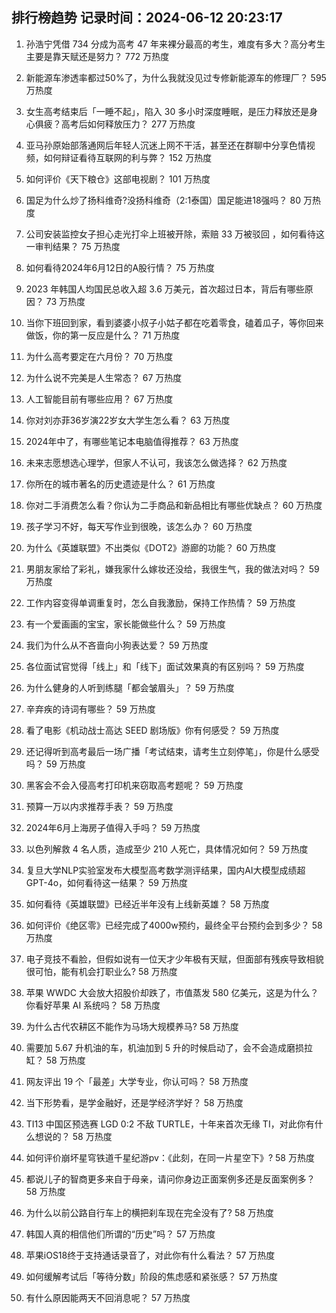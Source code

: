 
## 排行榜趋势 记录时间：2024-06-12 20:23:17
  
  1. 孙浩宁凭借 734 分成为高考 47 年来裸分最高的考生，难度有多大？高分考生主要是靠天赋还是努力？ 772 万热度
    
  2. 新能源车渗透率都过50%了，为什么我就没见过专修新能源车的修理厂？ 595 万热度
    
  3. 女生高考结束后「一睡不起」，陷入 30 多小时深度睡眠，是压力释放还是身心俱疲？高考后如何释放压力？ 277 万热度
    
  4. 亚马孙原始部落通网后年轻人沉迷上网不干活，甚至还在群聊中分享色情视频，如何辩证看待互联网的利与弊？ 152 万热度
    
  5. 如何评价《天下粮仓》这部电视剧？ 101 万热度
    
  6. 国足为什么炒了扬科维奇?没扬科维奇（2:1泰国）国足能进18强吗？ 80 万热度
    
  7. 公司安装监控女子担心走光打伞上班被开除，索赔 33 万被驳回 ，如何看待这一审判结果？ 75 万热度
    
  8. 如何看待2024年6月12日的A股行情？ 75 万热度
    
  9. 2023 年韩国人均国民总收入超 3.6 万美元，首次超过日本，背后有哪些原因？ 73 万热度
    
  10. 当你下班回到家，看到婆婆小叔子小姑子都在吃着零食，磕着瓜子，等你回来做饭，你的第一反应是什么？ 71 万热度
    
  11. 为什么高考要定在六月份？ 70 万热度
    
  12. 为什么说不完美是人生常态？ 67 万热度
    
  13. 人工智能目前有哪些应用？ 67 万热度
    
  14. 你对刘亦菲36岁演22岁女大学生怎么看？ 63 万热度
    
  15. 2024年中了，有哪些笔记本电脑值得推荐？ 63 万热度
    
  16. 未来志愿想选心理学，但家人不认可，我该怎么做选择？ 62 万热度
    
  17. 你所在的城市著名的历史遗迹是什么？ 61 万热度
    
  18. 你对二手消费怎么看？你认为二手商品和新品相比有哪些优缺点？ 60 万热度
    
  19. 孩子学习不好，每天写作业到很晚，该怎么办？ 60 万热度
    
  20. 为什么《英雄联盟》不出类似《DOT2》游廊的功能？ 60 万热度
    
  21. 男朋友家给了彩礼，嫌我家什么嫁妆还没给，我很生气，我的做法对吗？ 59 万热度
    
  22. 工作内容变得单调重复时，怎么自我激励，保持工作热情？ 59 万热度
    
  23. 有一个爱画画的宝宝，家长能做些什么？ 59 万热度
    
  24. 我们为什么从不吝啬向小狗表达爱？ 59 万热度
    
  25. 各位面试官觉得「线上」和「线下」面试效果真的有区别吗？ 59 万热度
    
  26. 为什么健身的人听到练腿「都会皱眉头」？ 59 万热度
    
  27. 辛弃疾的诗词有哪些？ 59 万热度
    
  28. 看了电影《机动战士高达 SEED 剧场版》你有何感受？ 59 万热度
    
  29. 还记得听到高考最后一场广播「考试结束，请考生立刻停笔」，你是什么感受吗？ 59 万热度
    
  30. 黑客会不会入侵高考打印机来窃取高考题呢？ 59 万热度
    
  31. 预算一万以内求推荐手表？ 59 万热度
    
  32. 2024年6月上海房子值得入手吗？ 59 万热度
    
  33. 以色列解救 4 名人质，造成至少 210 人死亡，具体情况如何？ 59 万热度
    
  34. 复旦大学NLP实验室发布大模型高考数学测评结果，国内AI大模型成绩超GPT-4o，如何看待这一结果？ 59 万热度
    
  35. 如何看待《英雄联盟》已经近半年没有上线新英雄？ 58 万热度
    
  36. 如何评价《绝区零》已经完成了4000w预约，最终全平台预约会到多少？ 58 万热度
    
  37. 电子竞技不看脸，但假如说有一位天才少年极有天赋，但面部有残疾导致相貌很可怕，能有机会打职业么? 58 万热度
    
  38. 苹果 WWDC 大会放大招股价却跌了，市值蒸发 580 亿美元，这是为什么？你看好苹果 AI 系统吗？ 58 万热度
    
  39. 为什么古代农耕区不能作为马场大规模养马? 58 万热度
    
  40. 需要加 5.67 升机油的车，机油加到 5 升的时候启动了，会不会造成磨损拉缸？ 58 万热度
    
  41. 网友评出 19 个「最差」大学专业，你认可吗？ 58 万热度
    
  42. 当下形势看，是学金融好，还是学经济学好？ 58 万热度
    
  43. TI13 中国区预选赛 LGD 0:2 不敌 TURTLE，十年来首次无缘 TI，对此你有什么想说的？ 58 万热度
    
  44. 如何评价崩坏星穹铁道千星纪游pv：《此刻，在同一片星空下》? 58 万热度
    
  45. 都说儿子的智商更多来自于母亲，请问你身边正面案例多还是反面案例多？ 58 万热度
    
  46. 为什么以前公路自行车上的横把刹车现在完全没有了? 58 万热度
    
  47. 韩国人真的相信他们所谓的“历史”吗？ 57 万热度
    
  48. 苹果iOS18终于支持通话录音了，对此你有什么看法？ 57 万热度
    
  49. 如何缓解考试后「等待分数」阶段的焦虑感和紧张感？ 57 万热度
    
  50. 有什么原因能两天不回消息呢？ 57 万热度
    